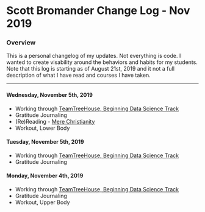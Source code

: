 # Scott Bromander Change Log - Nov 2019

### Overview
This is a personal changelog of my updates. Not everything is code. I wanted to create visability around the behaviors and habits for my students. Note that this log is starting as of August 21st, 2019 and it not a full description of what I have read and courses I have taken. 

---
#### Wednesday, November 5th, 2019
- Working through [TeamTreeHouse, Beginning Data Science Track](https://teamtreehouse.com/tracks/beginning-data-science)
- Gratitude Journaling
- (Re)Reading - [Mere Christianity](https://www.amazon.com/Mere-Christianity-C-S-Lewis/dp/0060652926)
- Workout, Lower Body

#### Tuesday, November 5th, 2019
- Working through [TeamTreeHouse, Beginning Data Science Track](https://teamtreehouse.com/tracks/beginning-data-science)
- Gratitude Journaling

#### Monday, November 4th, 2019
- Working through [TeamTreeHouse, Beginning Data Science Track](https://teamtreehouse.com/tracks/beginning-data-science)
- Gratitude Journaling
- Workout, Upper Body
